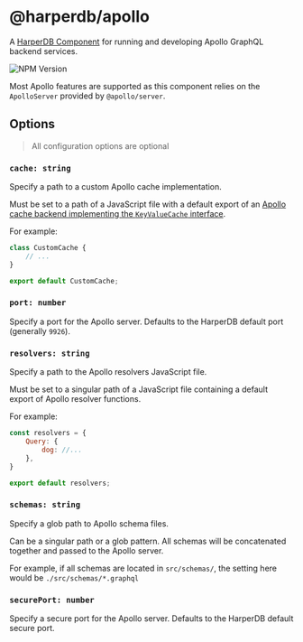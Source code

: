 # @harperdb/apollo

A [HarperDB Component](https://docs.harperdb.io/docs/developers/components) for running and developing Apollo GraphQL backend services.

![NPM Version](https://img.shields.io/npm/v/%40harperdb%2Fapollo)

Most Apollo features are supported as this component relies on the `ApolloServer` provided by `@apollo/server`.

## Options

> All configuration options are optional

### `cache: string`

Specify a path to a custom Apollo cache implementation.

Must be set to a path of a JavaScript file with a default export of an [Apollo cache backend implementing the `KeyValueCache` interface](https://www.apollographql.com/docs/apollo-server/performance/cache-backends#implementing-your-own-cache-backend).

For example:

```js
class CustomCache {
	// ...
}

export default CustomCache;
```

### `port: number`

Specify a port for the Apollo server. Defaults to the HarperDB default port (generally `9926`).

### `resolvers: string`

Specify a path to the Apollo resolvers JavaScript file.

Must be set to a singular path of a JavaScript file containing a default export of Apollo resolver functions.

For example:

```js
const resolvers = {
	Query: {
		dog: //...
	},
}

export default resolvers;
```

### `schemas: string`

Specify a glob path to Apollo schema files.

Can be a singular path or a glob pattern. All schemas will be concatenated together and passed to the Apollo server.

For example, if all schemas are located in `src/schemas/`, the setting here would be `./src/schemas/*.graphql`

### `securePort: number`

Specify a secure port for the Apollo server. Defaults to the HarperDB default secure port.
